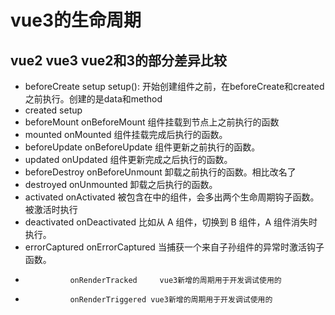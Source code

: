 # vue3的生命周期

## vue2	          vue3	            vue2和3的部分差异比较
  - beforeCreate	setup	            setup(): 开始创建组件之前，在beforeCreate和created之前执行。创建的是data和method 
  - created	      setup
  - beforeMount	  onBeforeMount	    组件挂载到节点上之前执行的函数
  - mounted	      onMounted	        组件挂载完成后执行的函数。
  - beforeUpdate	onBeforeUpdate	  组件更新之前执行的函数。
  - updated	      onUpdated	        组件更新完成之后执行的函数。
  - beforeDestroy	onBeforeUnmount	  卸载之前执行的函数。相比改名了
  - destroyed	    onUnmounted	      卸载之后执行的函数。
  - activated	    onActivated	      被包含在中的组件，会多出两个生命周期钩子函数。被激活时执行
  - deactivated	  onDeactivated	    比如从 A 组件，切换到 B 组件，A 组件消失时执行。
  - errorCaptured	onErrorCaptured	  当捕获一个来自子孙组件的异常时激活钩子函数。
  -               onRenderTracked	  vue3新增的周期用于开发调试使用的
  -               onRenderTriggered	vue3新增的周期用于开发调试使用的